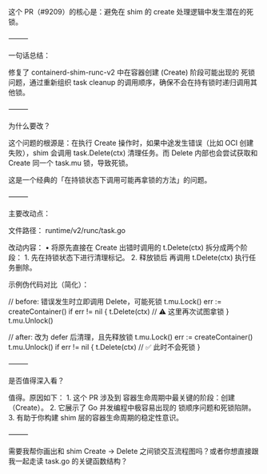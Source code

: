 
这个 PR（#9209）的核心是：避免在 shim 的 create 处理逻辑中发生潜在的死锁。

⸻

一句话总结：

修复了 containerd-shim-runc-v2 中在容器创建 (Create) 阶段可能出现的 死锁问题，通过重新组织 task cleanup 的调用顺序，确保不会在持有锁时递归调用其他锁。

⸻

为什么要改？

这个问题的根源是：在执行 Create 操作时，如果中途发生错误（比如 OCI 创建失败），shim 会调用 task.Delete(ctx) 清理任务。而 Delete 内部也会尝试获取和 Create 同一个 task.mu 锁，导致死锁。

这是一个经典的「在持锁状态下调用可能再拿锁的方法」的问题。

⸻

主要改动点：

文件路径：
runtime/v2/runc/task.go

改动内容：
	•	将原先直接在 Create 出错时调用的 t.Delete(ctx) 拆分成两个阶段：
	1.	先在持锁状态下进行清理标记。
	2.	释放锁后 再调用 t.Delete(ctx) 执行任务删除。

示例伪代码对比（简化）：

// before: 错误发生时立即调用 Delete，可能死锁
t.mu.Lock()
err := createContainer()
if err != nil {
    t.Delete(ctx)  // ⚠️ 这里再次试图拿锁
}
t.mu.Unlock()

// after: 改为 defer 后清理，且先释放锁
t.mu.Lock()
err := createContainer()
t.mu.Unlock()
if err != nil {
    t.Delete(ctx)  // ✅ 此时不会死锁
}



⸻

是否值得深入看？

值得。原因如下：
	1.	这个 PR 涉及到 容器生命周期中最关键的阶段：创建（Create）。
	2.	它展示了 Go 并发编程中极容易出现的 锁顺序问题和死锁陷阱。
	3.	有助于你构建 shim 层的容器生命周期的稳定性意识。

⸻

需要我帮你画出和 shim Create -> Delete 之间锁交互流程图吗？或者你想直接跟我一起走读 task.go 的关键函数结构？
